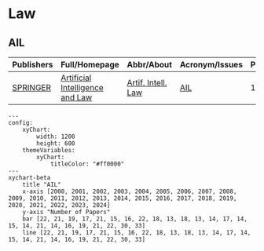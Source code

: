 # Law

## AIL

|Publishers|Full/Homepage|Abbr/About|Acronym/Issues|Period/DBLP|Top/Early|CCF|CAS|JCR|IF|Keywords/Google|
|-         |-            |-         |-             |-          |-        |-  |-  |-  |- |-              |
|[SPRINGER](https://www.springer.com/)|[Artificial Intelligence and Law](https://www.springer.com/journal/10506)|[Artif. Intell. Law](https://www.springer.com/journal/10506/aims-and-scope)|[AIL](https://link.springer.com/journal/10506/volumes-and-issues)|1992 -|False||2|Q2|3.6|[Law](https://www.google.com/search?q=Law)|

```mermaid
---
config:
    xyChart:
        width: 1200
        height: 600
    themeVariables:
        xyChart:
            titleColor: "#ff0000"
---
xychart-beta
    title "AIL"
    x-axis [2000, 2001, 2002, 2003, 2004, 2005, 2006, 2007, 2008, 2009, 2010, 2011, 2012, 2013, 2014, 2015, 2016, 2017, 2018, 2019, 2020, 2021, 2022, 2023, 2024]
    y-axis "Number of Papers"
    bar [22, 21, 19, 17, 21, 15, 16, 22, 18, 13, 18, 13, 14, 17, 14, 15, 14, 21, 14, 16, 19, 21, 22, 30, 33]
    line [22, 21, 19, 17, 21, 15, 16, 22, 18, 13, 18, 13, 14, 17, 14, 15, 14, 21, 14, 16, 19, 21, 22, 30, 33]
```

